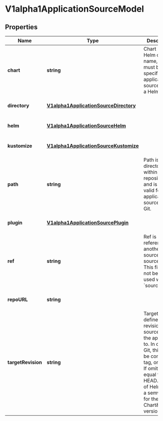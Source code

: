 # V1alpha1ApplicationSourceModel

## Properties

Name | Type | Description | Notes
------------ | ------------- | ------------- | -------------
**chart** | **string** | Chart is a Helm chart name, and must be specified for applications sourced from a Helm repo. | [optional] [default to undefined]
**directory** | [**V1alpha1ApplicationSourceDirectory**](V1alpha1ApplicationSourceDirectory.md) |  | [optional] [default to undefined]
**helm** | [**V1alpha1ApplicationSourceHelm**](V1alpha1ApplicationSourceHelm.md) |  | [optional] [default to undefined]
**kustomize** | [**V1alpha1ApplicationSourceKustomize**](V1alpha1ApplicationSourceKustomize.md) |  | [optional] [default to undefined]
**path** | **string** | Path is a directory path within the Git repository, and is only valid for applications sourced from Git. | [optional] [default to undefined]
**plugin** | [**V1alpha1ApplicationSourcePlugin**](V1alpha1ApplicationSourcePlugin.md) |  | [optional] [default to undefined]
**ref** | **string** | Ref is reference to another source within sources field. This field will not be used if used with a &#x60;source&#x60; tag. | [optional] [default to undefined]
**repoURL** | **string** |  | [optional] [default to undefined]
**targetRevision** | **string** | TargetRevision defines the revision of the source to sync the application to. In case of Git, this can be commit, tag, or branch. If omitted, will equal to HEAD. In case of Helm, this is a semver tag for the Chart\&#39;s version. | [optional] [default to undefined]


